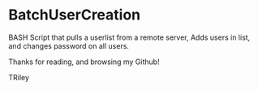 # BatchUserCreation
BASH Script that pulls a userlist from a remote server, Adds users in list, and changes password on all users.

Thanks for reading, and browsing my Github!

TRiley
